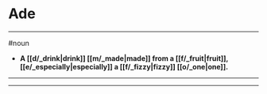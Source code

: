 # Ade
---
#noun
- **A [[d/_drink|drink]] [[m/_made|made]] from a [[f/_fruit|fruit]], [[e/_especially|especially]] a [[f/_fizzy|fizzy]] [[o/_one|one]].**
---
---
